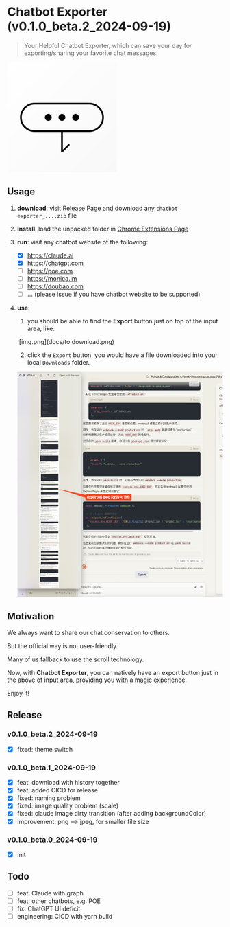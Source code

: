 # Chatbot Exporter (v0.1.0_beta.2_2024-09-19)

> Your Helpful Chatbot Exporter, which can save your day for exporting/sharing your favorite chat messages.

![logo.svg](assets/logo.svg)

## Usage

1. **download**: visit [Release Page](https://github.com/cs-magic/exts_chrome_chatbot-exporter/release) and download any `chatbot-exporter_....zip` file
2. **install**: load the unpacked folder in [Chrome Extensions Page](chrome://extensions)
3. **run**: visit any chatbot website of the following:
    - [x] https://claude.ai
    - [x] https://chatgpt.com
    - [ ] https://poe.com
    - [ ] https://monica.im
    - [ ] https://doubao.com
    - [ ] ... (please issue if you have chatbot website to be supported)
4. **use**:
   1. you should be able to find the **Export** button just on top of the input area, like:

     ![img.png](docs/to download.png)

   2. click the `Export` button, you would have a file downloaded into your local `Downloads` folder.

     ![img.png](docs/downloaded.png)

## Motivation

We always want to share our chat conservation to others.

But the official way is not user-friendly.

Many of us fallback to use the scroll technology.

Now, with **Chatbot Exporter**, you can natively have an export button just in the above of input area, 
providing you with a magic experience.

Enjoy it!

## Release

### v0.1.0_beta.2_2024-09-19

- [x] fixed: theme switch

### v0.1.0_beta.1_2024-09-19

- [x] feat: download with history together
- [x] feat: added CICD for release
- [x] fixed: naming problem
- [x] fixed: image quality problem (scale)
- [x] fixed: claude image dirty transition (after adding backgroundColor)
- [x] improvement: png --> jpeg, for smaller file size

### v0.1.0_beta.0_2024-09-19

- [x] init

## Todo

- [ ] feat: Claude with graph
- [ ] feat: other chatbots, e.g. POE
- [ ] fix: ChatGPT UI deficit
- [ ] engineering: CICD with yarn build